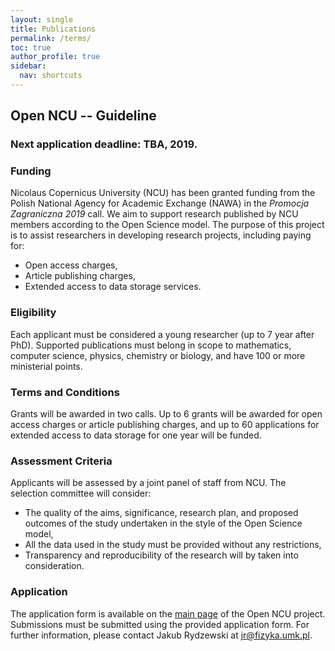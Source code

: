 ```yaml
---
layout: single
title: Publications
permalink: /terms/
toc: true
author_profile: true
sidebar:
  nav: shortcuts
---
```


## Open NCU -- Guideline

### Next application deadline: TBA, 2019.

### Funding
Nicolaus Copernicus University (NCU) has been granted funding from the Polish National
Agency for Academic Exchange (NAWA) in the *Promocja Zagraniczna 2019* call. We
aim to support research published by NCU members according to the Open Science model.
The purpose of this project is to assist researchers in developing research projects, 
including paying for:
* Open access charges,
* Article publishing charges,
* Extended access to data storage services.

### Eligibility
Each applicant must be considered a young researcher (up to 7 year after PhD). 
Supported publications must belong in scope to mathematics, computer science, physics, 
chemistry or biology, and have 100 or more ministerial points.


### Terms and Conditions
Grants will be awarded in two calls. Up to 6 grants will be awarded for open access 
charges or article publishing charges, and up to 60 applications for extended access
to data storage for one year will be funded.

### Assessment Criteria
Applicants will be assessed by a joint panel of staff from NCU. The selection committee
will consider:
* The quality of the aims, significance, research plan, and proposed outcomes of the study
  undertaken in the style of the Open Science model,
* All the data used in the study must be provided without any restrictions,
* Transparency and reproducibility of the research will by taken into consideration.

### Application
The application form is available on the [main page](https://open-ncu.github.io) of
the Open NCU project. Submissions must be submitted using the provided application
form. For further information, please contact Jakub Rydzewski at <jr@fizyka.umk.pl>.

